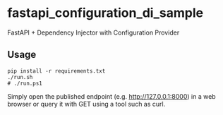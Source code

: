 # fastapi_configuration_di_sample
FastAPI + Dependency Injector with Configuration Provider

## Usage

```
pip install -r requirements.txt
./run.sh
# ./run.ps1
```

Simply open the published endpoint (e.g. http://127.0.0.1:8000) in a web browser or query it with GET using a tool such as curl.
